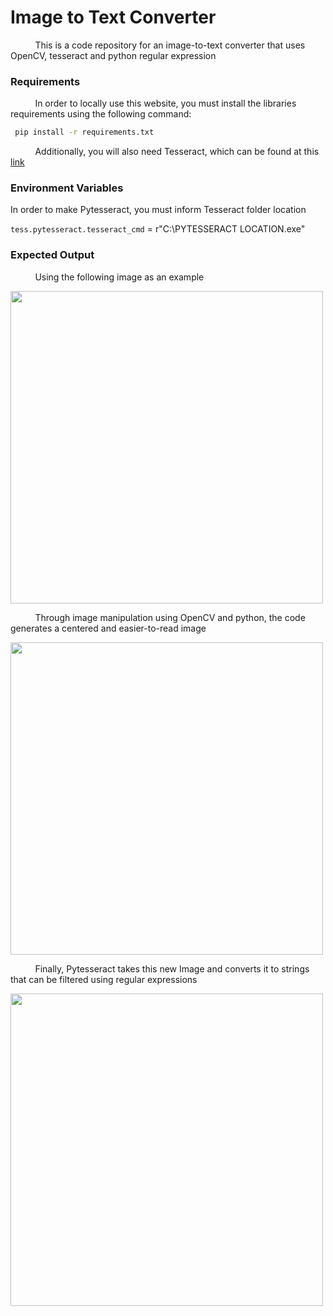 # Image to Text Converter

&nbsp;&nbsp;&nbsp;&nbsp;&nbsp;&nbsp;&nbsp;&nbsp;&nbsp;
This is a code repository for an image-to-text converter that uses OpenCV, tesseract and python regular expression

<h3>Requirements</h3>

&nbsp;&nbsp;&nbsp;&nbsp;&nbsp;&nbsp;&nbsp;&nbsp;&nbsp;
In order to locally use this website, you must install the libraries requirements using the following command: 

```bash
 pip install -r requirements.txt
```
&nbsp;&nbsp;&nbsp;&nbsp;&nbsp;&nbsp;&nbsp;&nbsp;&nbsp;
Additionally, you will also need Tesseract, which can be found at this [link](https://tesseract-ocr.github.io/tessdoc/Compiling.html)

<h3>Environment Variables</h3>

In order to make Pytesseract, you must inform Tesseract folder location

`tess.pytesseract.tesseract_cmd` = r"C:\PYTESSERACT LOCATION.exe"

<h3>Expected Output</h3>

&nbsp;&nbsp;&nbsp;&nbsp;&nbsp;&nbsp;&nbsp;&nbsp;&nbsp;
Using the following image as an example

<img src="https://user-images.githubusercontent.com/52424334/213899698-c3e0c73d-42d4-475a-95c7-60c7fa1658f9.jpg" width="500">

&nbsp;&nbsp;&nbsp;&nbsp;&nbsp;&nbsp;&nbsp;&nbsp;&nbsp;
Through image manipulation using OpenCV and python, the code generates a centered and easier-to-read image

<img src="https://user-images.githubusercontent.com/52424334/213899700-3854ea09-aad1-441a-8137-c14c62f188d7.png" width="500">

&nbsp;&nbsp;&nbsp;&nbsp;&nbsp;&nbsp;&nbsp;&nbsp;&nbsp;
Finally, Pytesseract takes this new Image and converts it to strings that can be filtered using regular expressions


<img src="https://user-images.githubusercontent.com/52424334/213899705-c2897134-5cd7-469e-b2a2-ab11300c7780.png" width="500">
